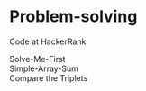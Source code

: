 # Problem-solving
Code at HackerRank

Solve-Me-First<br>
Simple-Array-Sum <br>
Compare the Triplets <br>
